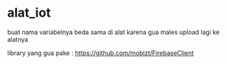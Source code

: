 # alat_iot
buat nama variabelnya beda sama di alat karena gua males upload lagi ke alatnya

library yang gua pake : https://github.com/mobizt/FirebaseClient
